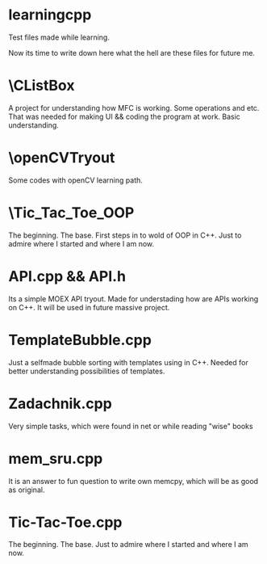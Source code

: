 # learningcpp
Test files made while learning.

Now its time to write down here what the hell are these files for future me.

# \CListBox
A project for understanding how MFC is working. Some operations and etc. That was needed for making UI && coding the program at work. Basic understanding.

# \openCVTryout
Some codes with openCV learning path.

# \Tic_Tac_Toe_OOP
The beginning. The base. First steps in to wold of OOP in C++. Just to admire where I started and where I am now.

# API.cpp && API.h
Its a simple MOEX API tryout. Made for understading how are APIs working on C++. It will be used in future massive project.

# TemplateBubble.cpp
Just a selfmade bubble sorting with templates using in C++. Needed for better understanding possibilities of templates.

# Zadachnik.cpp
Very simple tasks, which were found in net or while reading "wise" books

# mem_sru.cpp
It is an answer to fun question to write own memcpy, which will be as good as original.

# Tic-Tac-Toe.cpp
The beginning. The base. Just to admire where I started and where I am now.
